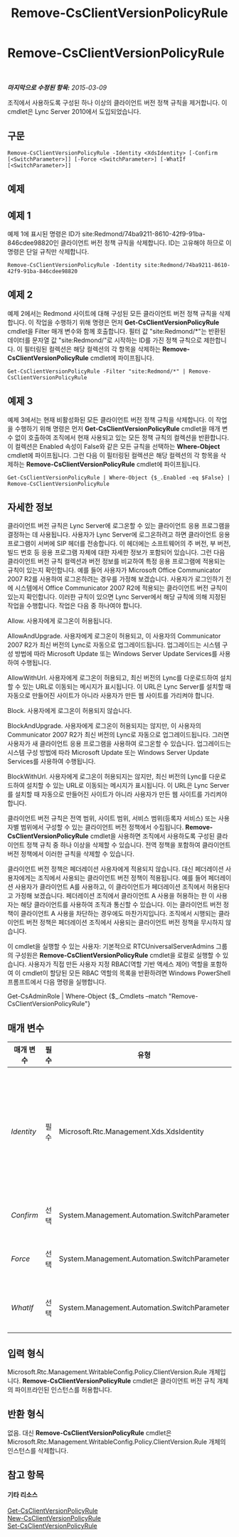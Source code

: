 ﻿---
title: Remove-CsClientVersionPolicyRule
TOCTitle: Remove-CsClientVersionPolicyRule
ms:assetid: 71a107c9-5499-460f-b4b8-08b368be9321
ms:mtpsurl: https://technet.microsoft.com/ko-kr/library/Gg398541(v=OCS.15)
ms:contentKeyID: 49303994
ms.date: 08/24/2015
mtps_version: v=OCS.15
ms.translationtype: HT
---

# Remove-CsClientVersionPolicyRule

 

_**마지막으로 수정된 항목:** 2015-03-09_

조직에서 사용하도록 구성된 하나 이상의 클라이언트 버전 정책 규칙을 제거합니다. 이 cmdlet은 Lync Server 2010에서 도입되었습니다.

## 구문

    Remove-CsClientVersionPolicyRule -Identity <XdsIdentity> [-Confirm [<SwitchParameter>]] [-Force <SwitchParameter>] [-WhatIf [<SwitchParameter>]]

## 예제

## 예제 1

예제 1에 표시된 명령은 ID가 site:Redmond/74ba9211-8610-42f9-91ba-846cdee98820인 클라이언트 버전 정책 규칙을 삭제합니다. ID는 고유해야 하므로 이 명령은 단일 규칙만 삭제합니다.

    Remove-CsClientVersionPolicyRule -Identity site:Redmond/74ba9211-8610-42f9-91ba-846cdee98820

## 예제 2

예제 2에서는 Redmond 사이트에 대해 구성된 모든 클라이언트 버전 정책 규칙을 삭제합니다. 이 작업을 수행하기 위해 명령은 먼저 **Get-CsClientVersionPolicyRule** cmdlet을 Filter 매개 변수와 함께 호출합니다. 필터 값 "site:Redmond/\*"는 반환된 데이터를 문자열 값 "site:Redmond/"로 시작하는 ID를 가진 정책 규칙으로 제한합니다. 이 필터링된 컬렉션은 해당 컬렉션의 각 항목을 삭제하는 **Remove-CsClientVersionPolicyRule** cmdlet에 파이프됩니다.

    Get-CsClientVersionPolicyRule -Filter "site:Redmond/*" | Remove-CsClientVersionPolicyRule

## 예제 3

예제 3에서는 현재 비활성화된 모든 클라이언트 버전 정책 규칙을 삭제합니다. 이 작업을 수행하기 위해 명령은 먼저 **Get-CsClientVersionPolicyRule** cmdlet을 매개 변수 없이 호출하여 조직에서 현재 사용되고 있는 모든 정책 규칙의 컬렉션을 반환합니다. 이 컬렉션은 Enabled 속성이 False와 같은 모든 규칙을 선택하는 **Where-Object** cmdlet에 파이프됩니다. 그런 다음 이 필터링된 컬렉션은 해당 컬렉션의 각 항목을 삭제하는 **Remove-CsClientVersionPolicyRule** cmdlet에 파이프됩니다.

    Get-CsClientVersionPolicyRule | Where-Object {$_.Enabled -eq $False} | Remove-CsClientVersionPolicyRule

## 자세한 정보

클라이언트 버전 규칙은 Lync Server에 로그온할 수 있는 클라이언트 응용 프로그램을 결정하는 데 사용됩니다. 사용자가 Lync Server에 로그온하려고 하면 클라이언트 응용 프로그램이 서버에 SIP 헤더를 전송합니다. 이 헤더에는 소프트웨어의 주 버전, 부 버전, 빌드 번호 등 응용 프로그램 자체에 대한 자세한 정보가 포함되어 있습니다. 그런 다음 클라이언트 버전 규칙 컬렉션과 버전 정보를 비교하여 특정 응용 프로그램에 적용되는 규칙이 있는지 확인합니다. 예를 들어 사용자가 Microsoft Office Communicator 2007 R2를 사용하여 로그온하려는 경우를 가정해 보겠습니다. 사용자가 로그인하기 전에 시스템에서 Office Communicator 2007 R2에 적용되는 클라이언트 버전 규칙이 있는지 확인합니다. 이러한 규칙이 있으면 Lync Server에서 해당 규칙에 의해 지정된 작업을 수행합니다. 작업은 다음 중 하나여야 합니다.

Allow. 사용자에게 로그온이 허용됩니다.

AllowAndUpgrade. 사용자에게 로그온이 허용되고, 이 사용자의 Communicator 2007 R2가 최신 버전의 Lync로 자동으로 업그레이드됩니다. 업그레이드는 시스템 구성 방법에 따라 Microsoft Update 또는 Windows Server Update Services를 사용하여 수행됩니다.

AllowWithUrl. 사용자에게 로그온이 허용되고, 최신 버전의 Lync를 다운로드하여 설치할 수 있는 URL로 이동되는 메시지가 표시됩니다. 이 URL은 Lync Server를 설치할 때 자동으로 만들어진 사이트가 아니라 사용자가 만든 웹 사이트를 가리켜야 합니다.

Block. 사용자에게 로그온이 허용되지 않습니다.

BlockAndUpgrade. 사용자에게 로그온이 허용되지는 않지만, 이 사용자의 Communicator 2007 R2가 최신 버전의 Lync로 자동으로 업그레이드됩니다. 그러면 사용자가 새 클라이언트 응용 프로그램을 사용하여 로그온할 수 있습니다. 업그레이드는 시스템 구성 방법에 따라 Microsoft Update 또는 Windows Server Update Services를 사용하여 수행됩니다.

BlockWithUrl. 사용자에게 로그온이 허용되지는 않지만, 최신 버전의 Lync를 다운로드하여 설치할 수 있는 URL로 이동되는 메시지가 표시됩니다. 이 URL은 Lync Server를 설치할 때 자동으로 만들어진 사이트가 아니라 사용자가 만든 웹 사이트를 가리켜야 합니다.

클라이언트 버전 규칙은 전역 범위, 사이트 범위, 서비스 범위(등록자 서비스) 또는 사용자별 범위에서 구성할 수 있는 클라이언트 버전 정책에서 수집됩니다. **Remove-CsClientVersionPolicyRule** cmdlet을 사용하면 조직에서 사용하도록 구성된 클라이언트 정책 규칙 중 하나 이상을 삭제할 수 있습니다. 전역 정책을 포함하여 클라이언트 버전 정책에서 이러한 규칙을 삭제할 수 있습니다.

클라이언트 버전 정책은 페더레이션 사용자에게 적용되지 않습니다. 대신 페더레이션 사용자에게는 조직에서 사용되는 클라이언트 버전 정책이 적용됩니다. 예를 들어 페더레이션 사용자가 클라이언트 A를 사용하고, 이 클라이언트가 페더레이션 조직에서 허용된다고 가정해 보겠습니다. 페더레이션 조직에서 클라이언트 A 사용을 허용하는 한 이 사용자는 해당 클라이언트를 사용하여 조직과 통신할 수 있습니다. 이는 클라이언트 버전 정책이 클라이언트 A 사용을 차단하는 경우에도 마찬가지입니다. 조직에서 시행되는 클라이언트 버전 정책은 페더레이션 조직에서 사용되는 클라이언트 버전 정책을 무시하지 않습니다.

이 cmdlet을 실행할 수 있는 사용자: 기본적으로 RTCUniversalServerAdmins 그룹의 구성원은 **Remove-CsClientVersionPolicyRule** cmdlet을 로컬로 실행할 수 있습니다. 사용자가 직접 만든 사용자 지정 RBAC(역할 기반 액세스 제어) 역할을 포함하여 이 cmdlet이 할당된 모든 RBAC 역할의 목록을 반환하려면 Windows PowerShell 프롬프트에서 다음 명령을 실행합니다.

Get-CsAdminRole | Where-Object {$\_.Cmdlets –match "Remove-CsClientVersionPolicyRule"}

## 매개 변수


<table>
<colgroup>
<col style="width: 25%" />
<col style="width: 25%" />
<col style="width: 25%" />
<col style="width: 25%" />
</colgroup>
<thead>
<tr class="header">
<th>매개 변수</th>
<th>필수</th>
<th>유형</th>
<th>설명</th>
</tr>
</thead>
<tbody>
<tr class="odd">
<td><p><em>Identity</em></p></td>
<td><p>필수</p></td>
<td><p>Microsoft.Rtc.Management.Xds.XdsIdentity</p></td>
<td><p>제거할 클라이언트 버전 정책 규칙의 고유한 식별자입니다. 클라이언트 버전 규칙의 ID는 규칙이 구성된 범위와 GUID(Globally Unique Identifier)로 구성됩니다. 즉, 규칙의 ID는 site:Redmond/1987d3c2-4544-489d-bbe3-59f79f530a83과 유사한 형태가 됩니다.</p></td>
</tr>
<tr class="even">
<td><p><em>Confirm</em></p></td>
<td><p>선택</p></td>
<td><p>System.Management.Automation.SwitchParameter</p></td>
<td><p>명령을 실행하기 전에 확인 메시지를 표시합니다.</p></td>
</tr>
<tr class="odd">
<td><p><em>Force</em></p></td>
<td><p>선택</p></td>
<td><p>System.Management.Automation.SwitchParameter</p></td>
<td><p>명령을 실행할 때 발생할 수 있는 심각하지 않은 오류 메시지를 표시하지 않습니다.</p></td>
</tr>
<tr class="even">
<td><p><em>WhatIf</em></p></td>
<td><p>선택</p></td>
<td><p>System.Management.Automation.SwitchParameter</p></td>
<td><p>명령을 실제로 실행하지 않고도 명령이 실행될 경우 발생할 수 있는 현상을 설명합니다.</p></td>
</tr>
</tbody>
</table>


## 입력 형식

Microsoft.Rtc.Management.WritableConfig.Policy.ClientVersion.Rule 개체입니다. **Remove-CsClientVersionPolicyRule** cmdlet은 클라이언트 버전 규칙 개체의 파이프라인된 인스턴스를 허용합니다.

## 반환 형식

없음. 대신 **Remove-CsClientVersionPolicyRule** cmdlet은 Microsoft.Rtc.Management.WritableConfig.Policy.ClientVersion.Rule 개체의 인스턴스를 삭제합니다.

## 참고 항목

#### 기타 리소스

[Get-CsClientVersionPolicyRule](get-csclientversionpolicyrule.md)  
[New-CsClientVersionPolicyRule](new-csclientversionpolicyrule.md)  
[Set-CsClientVersionPolicyRule](set-csclientversionpolicyrule.md)

